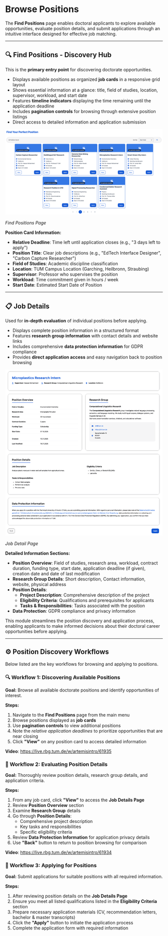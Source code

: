 # Browse Positions

The **Find Positions** page enables doctoral applicants to explore available opportunities, evaluate position details, and submit applications through an intuitive interface designed for effective job matching.

---

## 🔍 Find Positions - Discovery Hub

This is the **primary entry point** for discovering doctorate opportunities.

- Displays available positions as organized **job cards** in a responsive grid layout
- Shows essential information at a glance: title, field of studies, location, supervisor, workload, and start date
- Features **timeline indicators** displaying the time remaining until the application deadline
- Includes **pagination controls** for browsing through extensive position listings
- Direct access to detailed information and application submission

![Find Positions Page](images/find-positions.png)
<div style={{textAlign:'center'}}>
  <em>Find Positions Page</em>
</div>

**Position Card Information:**
- **Relative Deadline**: Time left until application closes (e.g., "3 days left to apply")
- **Position Title**: Clear job descriptions (e.g., "EdTech Interface Designer", "Carbon Capture Researcher")
- **Field of Studies**: Academic discipline classification
- **Location**: TUM Campus Location (Garching, Heilbronn, Straubing)
- **Supervisor**: Professor who supervises the position
- **Workload**: Time commitment given in hours / week
- **Start Date**: Estimated Start Date of Position

---

## 📋 Job Details

Used for **in-depth evaluation** of individual positions before applying.

- Displays complete position information in a structured format
- Features **research group information** with contact details and website links
- Includes comprehensive **data protection information** for GDPR compliance
- Provides **direct application access** and easy navigation back to position browsing

![Job Details Page](images/job-detail-applicant.png)
<div style={{textAlign:'center'}}>
  <em>Job Detail Page</em>
</div>

**Detailed Information Sections:**
- **Position Overview**: Field of studies, research area, workload, contract duration, funding type, start date, application deadline (if given), creation date and date of last modification
- **Research Group Details**: Short description, Contact information, website, physical address
- **Position Details**:
  - **Project Description**: Comprehensive description of the project
  - **Eligibility Criteria**: Qualifications and prerequisites for applicants
  - **Tasks & Responsibilities**: Tasks associated with the position
- **Data Protection**: GDPR compliance and privacy information

This module streamlines the position discovery and application process, enabling applicants to make informed decisions about their doctoral career opportunities before applying.

---

## ⚙️ Position Discovery Workflows

Below listed are the key workflows for browsing and applying to positions.

### 🔍 Workflow 1: Discovering Available Positions

**Goal:** Browse all available doctorate positions and identify opportunities of interest.

**Steps:**
1. Navigate to the **Find Positions** page from the main menu
2. Browse positions displayed as **job cards**
3. Use **pagination controls** to view additional positions
4. Note the *relative application deadlines* to prioritize opportunities that are near closing
5. Click **"View"** on any position card to access detailed information

**Video**: https://live.rbg.tum.de/w/artemisintro/61935


### 📖 Workflow 2: Evaluating Position Details

**Goal:** Thoroughly review position details, research group details, and application criteria.

**Steps:**
1. From any job card, click **"View"** to access the **Job Details Page**
2. Review **Position Overview** section
3. Examine **Research Group** details
4. Go through **Position Details**:
   - Comprehensive project description
   - Key tasks and responsibilities
   - Specific eligibility criteria
5. Review **Data Protection Information** for application privacy details
6. Use **"Back"** button to return to position browsing for comparison

**Video**: https://live.rbg.tum.de/w/artemisintro/61934


### 📝 Workflow 3: Applying for Positions

**Goal:** Submit applications for suitable positions with all required information.

**Steps:**
1. After reviewing position details on the **Job Details Page**
2. Ensure you meet all listed qualifications listed in the **Eligibility Criteria** section
3. Prepare necessary application materials (CV, recommendation letters, bachelor & master transcripts)
4. Click the **"Apply"** button to initiate the application process
5. Complete the application form with required information
